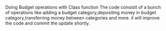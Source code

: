 Doing Budget operations with Class function
The code consistt of a bunch of operations like adding a budget category,depositing money in budget category,transferring money between categories and more. iI will improve the code and commit the update shortly.
